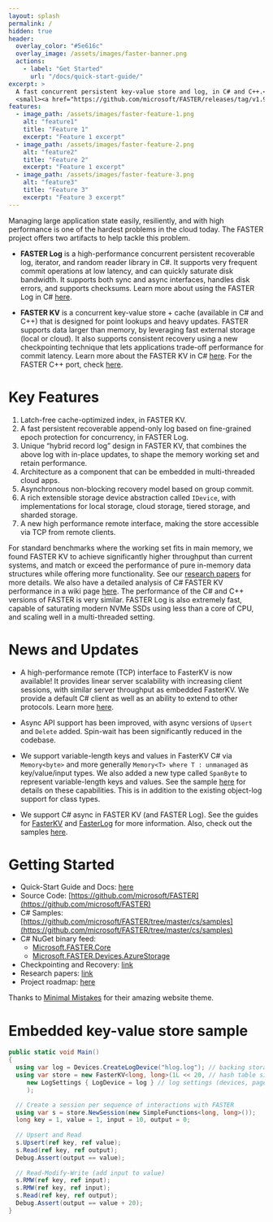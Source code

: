 ```yaml
---
layout: splash
permalink: /
hidden: true
header:
  overlay_color: "#5e616c"
  overlay_image: /assets/images/faster-banner.png
  actions:
    - label: "Get Started"
      url: "/docs/quick-start-guide/"
excerpt: >
  A fast concurrent persistent key-value store and log, in C# and C++.<br />
  <small><a href="https://github.com/microsoft/FASTER/releases/tag/v1.9.4">Latest release v1.9.4</a></small>
features:
  - image_path: /assets/images/faster-feature-1.png
    alt: "feature1"
    title: "Feature 1"
    excerpt: "Feature 1 excerpt"
  - image_path: /assets/images/faster-feature-2.png
    alt: "feature2"
    title: "Feature 2"
    excerpt: "Feature 1 excerpt"
  - image_path: /assets/images/faster-feature-3.png
    alt: "feature3"
    title: "Feature 3"
    excerpt: "Feature 3 excerpt"
---
```


Managing large application state easily, resiliently, and with high performance is one of the hardest
problems in the cloud today. The FASTER project offers two artifacts to help tackle this problem.

* **FASTER Log** is a high-performance concurrent persistent recoverable log, iterator, and random 
reader library in C#. It supports very frequent commit operations at low latency, and can quickly saturate 
disk bandwidth. It supports both sync and async interfaces, handles disk errors, and supports checksums. Learn 
more about using the FASTER Log in C# [here](docs/fasterlog-basics/).

* **FASTER KV** is a concurrent key-value store + cache (available in C# and C++) that is designed for point 
lookups and heavy updates. FASTER supports data larger than memory, by leveraging fast external 
storage (local or cloud). It also supports consistent recovery using a new checkpointing technique that lets 
applications trade-off performance for commit latency. Learn more about the FASTER KV in C# 
[here](docs/fasterkv-basics/). For the FASTER C++ port, check [here](docs/fasterkv-cpp/).

# Key Features

1. Latch-free cache-optimized index, in FASTER KV.
2. A fast persistent recoverable append-only log based on fine-grained epoch protection for concurrency, 
in FASTER Log.
3. Unique “hybrid record log” design in FASTER KV, that combines the above log with in-place updates, to 
shape the memory working set and retain performance.
4. Architecture as a component that can be embedded in multi-threaded cloud apps. 
5. Asynchronous non-blocking recovery model based on group commit.
6. A rich extensible storage device abstraction called `IDevice`, with implementations for local
storage, cloud storage, tiered storage, and sharded storage.
7. A new high performance remote interface, making the store accessible via TCP from remote clients.

For standard benchmarks where the working set fits in main memory, we found FASTER KV to achieve
significantly higher throughput than current systems, and match or exceed the performance of pure 
in-memory data structures while offering more functionality. See our [research papers](docs/td-research-papers/)
for more details. We also have a detailed analysis of C# FASTER KV performance in a wiki page 
[here](https://github.com/Microsoft/FASTER/wiki/Performance-of-FASTER-in-C%23). The performance of the 
C# and C++ versions of FASTER is very similar. FASTER Log is also extremely fast, capable of saturating modern
NVMe SSDs using less than a core of CPU, and scaling well in a multi-threaded setting.

# News and Updates

* A high-performance remote (TCP) interface to FasterKV is now available! It provides linear server scalability with increasing client sessions, with similar server throughput as embedded FasterKV. We provide a default C# client as well as an ability to extend to other protocols. Learn more [here](docs/remote-basics/).

* Async API support has been improved, with async versions of `Upsert` and `Delete` added. Spin-wait has been significantly reduced in the codebase.

* We support variable-length keys and values in FasterKV C# via `Memory<byte>` and more generally `Memory<T> where T : unmanaged` as key/value/input types. We also added
a new type called `SpanByte` to represent variable-length keys and values. See the sample [here](https://github.com/Microsoft/FASTER/tree/master/cs/samples/StoreVarLenTypes) for details on these capabilities. This is in addition to the existing object-log support for class types.

* We support C# async in FASTER KV (and FASTER Log). See the guides for [FasterKV](docs/fasterkv-basics/) and [FasterLog](docs/fasterlog-basics/) 
for more information. Also, check out the samples [here](https://github.com/Microsoft/FASTER/tree/master/cs/samples).


# Getting Started

* Quick-Start Guide and Docs: [here](docs/quick-start-guide/)
* Source Code: [https://github.com/microsoft/FASTER](https://github.com/microsoft/FASTER)
* C# Samples: [https://github.com/microsoft/FASTER/tree/master/cs/samples](https://github.com/microsoft/FASTER/tree/master/cs/samples)
* C# NuGet binary feed:
  * [Microsoft.FASTER.Core](https://www.nuget.org/packages/Microsoft.FASTER.Core/)
  * [Microsoft.FASTER.Devices.AzureStorage](https://www.nuget.org/packages/Microsoft.FASTER.Devices.AzureStorage/)
* Checkpointing and Recovery: [link](docs/fasterkv-basics/#checkpointing-and-recovery)
* Research papers: [link](docs/td-research-papers/)
* Project roadmap: [here](docs/roadmap)

Thanks to [Minimal Mistakes](https://github.com/mmistakes/minimal-mistakes) for their amazing website theme.

# Embedded key-value store sample

```cs
public static void Main()
{
  using var log = Devices.CreateLogDevice("hlog.log"); // backing storage device
  using var store = new FasterKV<long, long>(1L << 20, // hash table size (number of 64-byte buckets)
     new LogSettings { LogDevice = log } // log settings (devices, page size, memory size, etc.)
     );

  // Create a session per sequence of interactions with FASTER
  using var s = store.NewSession(new SimpleFunctions<long, long>());
  long key = 1, value = 1, input = 10, output = 0;
  
  // Upsert and Read
  s.Upsert(ref key, ref value);
  s.Read(ref key, ref output);
  Debug.Assert(output == value);
  
  // Read-Modify-Write (add input to value)
  s.RMW(ref key, ref input);
  s.RMW(ref key, ref input);
  s.Read(ref key, ref output);
  Debug.Assert(output == value + 20);
}
```
